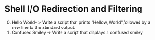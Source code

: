 # Shell I/O Redirection and Filtering
0. Hello World- > Write a script that prints "Hellow, World",followed by a new line to the standard output.
1. Confused Smiley -> Write a script that displays a confused smiley